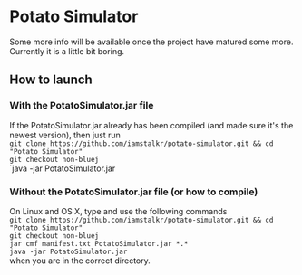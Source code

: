 Potato Simulator
================

Some more info will be available once the project have matured some more. Currently it is a little bit boring.

How to launch
-----------

### With the PotatoSimulator.jar file ###

If the PotatoSimulator.jar already has been compiled (and made sure it's the newest version), then just run  
`git clone https://github.com/iamstalkr/potato-simulator.git && cd "Potato Simulator"`  
`git checkout non-bluej`  
`java -jar PotatoSimulator.jar

### Without the PotatoSimulator.jar file (or how to compile) ###

On Linux and OS X, type and use the following commands  
`git clone https://github.com/iamstalkr/potato-simulator.git && cd "Potato Simulator"`  
`git checkout non-bluej`  
`jar cmf manifest.txt PotatoSimulator.jar *.*`  
`java -jar PotatoSimulator.jar`  
when you are in the correct directory.